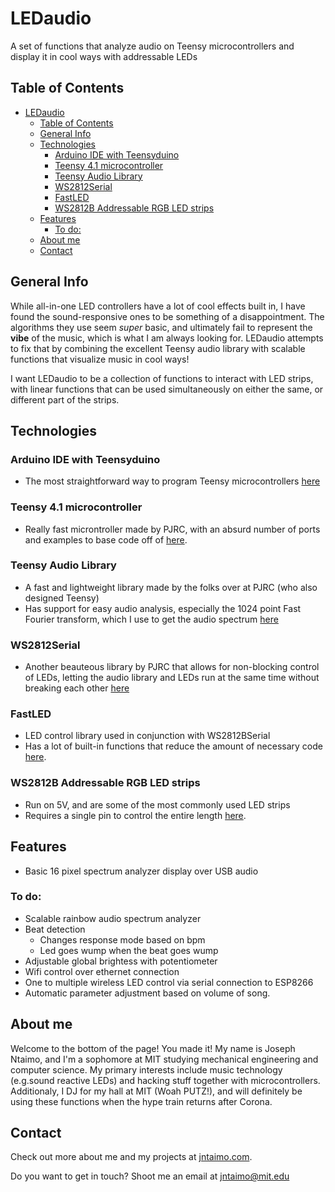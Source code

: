 # LEDaudio
A set of functions that analyze audio on Teensy microcontrollers and display it in cool ways with addressable LEDs

## Table of Contents
- [LEDaudio](#ledaudio)
  - [Table of Contents](#table-of-contents)
  - [General Info](#general-info)
  - [Technologies](#technologies)
    - [Arduino IDE with Teensyduino](#arduino-ide-with-teensyduino)
    - [Teensy 4.1 microcontroller](#teensy-41-microcontroller)
    - [Teensy Audio Library](#teensy-audio-library)
    - [WS2812Serial](#ws2812serial)
    - [FastLED](#fastled)
    - [WS2812B Addressable RGB LED strips](#ws2812b-addressable-rgb-led-strips)
  - [Features](#features)
    - [To do:](#to-do)
  - [About me](#about-me)
  - [Contact](#contact)
## General Info
While all-in-one LED controllers have a lot of cool effects built in, I have found the sound-responsive ones to be something of a disappointment. The algorithms they use seem *super* basic, and ultimately fail to represent the **vibe** of the music, which is what I am always looking for. LEDaudio attempts to fix that by combining the excellent Teensy audio library with scalable functions that visualize music in cool ways!

I want LEDaudio to be a collection of functions to interact with LED strips, with linear functions that can be used simultaneously on either the same, or different part of the strips.

## Technologies
### Arduino IDE with Teensyduino
  - The most straightforward way to program Teensy microcontrollers [here][Teensyduino]
### Teensy 4.1 microcontroller
  - Really fast microntroller made by PJRC, with an absurd number of ports and examples to base code off of [here][Teensy 4.1].
### Teensy Audio Library
  - A fast and lightweight library made by the folks over at PJRC (who also designed Teensy)
  - Has support for easy audio analysis, especially the 1024 point Fast Fourier transform, which I use to get the audio spectrum [here][Teensy Audio Wiki]
### WS2812Serial
  - Another beauteous library by PJRC that allows for non-blocking control of LEDs, letting the audio library and LEDs run at the same time without breaking each other [here][WS2812Serial]
### FastLED
  - LED control library used in conjunction with WS2812BSerial
  - Has a lot of built-in functions that reduce the amount of necessary code [here][FastLED].
### WS2812B Addressable RGB LED strips
  - Run on 5V, and are some of the most commonly used LED strips
  - Requires a single pin to control the entire length [here][WS2812B].

## Features
 - Basic 16 pixel spectrum analyzer display over USB audio
### To do:
- Scalable rainbow audio spectrum analyzer
- Beat detection
  - Changes response mode based on bpm
  - Led goes wump when the beat goes wump
- Adjustable global brightess with potentiometer
- Wifi control over ethernet connection
- One to multiple wireless LED control via serial connection to ESP8266
- Automatic parameter adjustment based on volume of song.
## About me
Welcome to the bottom of the page! You made it! My name is Joseph Ntaimo, and I'm a sophomore at MIT studying mechanical engineering and computer science. My primary interests include music technology (e.g.sound reactive LEDs) and hacking stuff together with microcontrollers. Additionaly, I DJ for my hall at MIT (Woah PUTZ!), and will definitely be using these functions when the hype train returns after Corona.
## Contact
Check out more about me and my projects at [jntaimo.com](https://jntaimo.com).

Do you want to get in touch? Shoot me an email at jntaimo@mit.edu

[Teensy Audio Wiki]:https://www.pjrc.com/teensy/td_libs_Audio.html
[Audio Design Tool]:https://www.pjrc.com/teensy/gui/index.html
[Adafruit Wiring]:https://learn.adafruit.com/adafruit-neopixel-uberguide/basic-connections
[Teensyduino]:https://www.pjrc.com/teensy/teensyduino.html
[Teensy 4.1]:https://www.pjrc.com/store/teensy41.html
[WS2812Serial]:https://www.pjrc.com/non-blocking-ws2812-led-library/
[FastLED]:https://github.com/FastLED/FastLED
[WS2812B]:https://microcontrollerslab.com/ws2812b-rgb-led-pinout-working-interfacing-arduino-applications/
